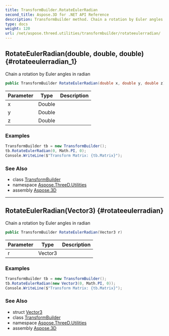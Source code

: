 ```yaml
---
title: TransformBuilder.RotateEulerRadian
second_title: Aspose.3D for .NET API Reference
description: TransformBuilder method. Chain a rotation by Euler angles in radian
type: docs
weight: 120
url: /net/aspose.threed.utilities/transformbuilder/rotateeulerradian/
---
```

## RotateEulerRadian(double, double, double) {#rotateeulerradian_1}

Chain a rotation by Euler angles in radian

```csharp
public TransformBuilder RotateEulerRadian(double x, double y, double z)
```

| Parameter | Type | Description |
| --- | --- | --- |
| x | Double |  |
| y | Double |  |
| z | Double |  |

### Examples

```csharp
TransformBuilder tb = new TransformBuilder();
tb.RotateEulerRadian(0, Math.PI, 0);
Console.WriteLine($"Transform Matrix: {tb.Matrix}");
```

### See Also

* class [TransformBuilder](../)
* namespace [Aspose.ThreeD.Utilities](../../../aspose.threed.utilities/)
* assembly [Aspose.3D](../../../)

---

## RotateEulerRadian(Vector3) {#rotateeulerradian}

Chain a rotation by Euler angles in radian

```csharp
public TransformBuilder RotateEulerRadian(Vector3 r)
```

| Parameter | Type | Description |
| --- | --- | --- |
| r | Vector3 |  |

### Examples

```csharp
TransformBuilder tb = new TransformBuilder();
tb.RotateEulerRadian(new Vector3(0, Math.PI, 0));
Console.WriteLine($"Transform Matrix: {tb.Matrix}");
```

### See Also

* struct [Vector3](../../vector3/)
* class [TransformBuilder](../)
* namespace [Aspose.ThreeD.Utilities](../../../aspose.threed.utilities/)
* assembly [Aspose.3D](../../../)


